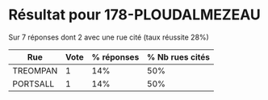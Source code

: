 # Résultat pour 178-PLOUDALMEZEAU

Sur 7 réponses dont 2 avec une rue cité (taux réussite 28%)

| Rue | Vote | % réponses | % Nb rues cités|
|-----|------|------------|----------------|
| TREOMPAN | 1 | 14% | 50%|
| PORTSALL | 1 | 14% | 50%|
